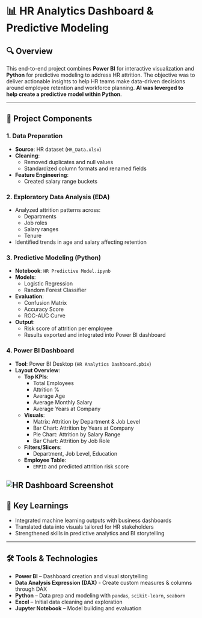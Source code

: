 # 📊 HR Analytics Dashboard & Predictive Modeling

## 🔍 Overview

This end-to-end project combines **Power BI** for interactive visualization and **Python** for predictive modeling to address HR attrition. The objective was to deliver actionable insights to help HR teams make data-driven decisions around employee retention and workforce planning. **AI was leverged to help create a predictive model within Python**.

---

## 🧱 Project Components

### 1. Data Preparation

- **Source**: HR dataset (`HR_Data.xlsx`)
- **Cleaning**:
  - Removed duplicates and null values
  - Standardized column formats and renamed fields
- **Feature Engineering**:
  - Created salary range buckets

### 2. Exploratory Data Analysis (EDA)

- Analyzed attrition patterns across:
  - Departments
  - Job roles
  - Salary ranges
  - Tenure
- Identified trends in age and salary affecting retention

### 3. Predictive Modeling (Python)

- **Notebook**: `HR Predictive Model.ipynb`
- **Models**:
  - Logistic Regression
  - Random Forest Classifier
- **Evaluation**:
  - Confusion Matrix
  - Accuracy Score
  - ROC-AUC Curve
- **Output**:
  - Risk score of attrition per employee
  - Results exported and integrated into Power BI dashboard

### 4. Power BI Dashboard

- **Tool**: Power BI Desktop (`HR Analytics Dashboard.pbix`)
- **Layout Overview**:
  - **Top KPIs**:
    - Total Employees
    - Attrition %
    - Average Age
    - Average Monthly Salary
    - Average Years at Company
  - **Visuals**:
    - Matrix: Attrition by Department & Job Level
    - Bar Chart: Attrition by Years at Company
    - Pie Chart: Attrition by Salary Range
    - Bar Chart: Attrition by Job Role
  - **Filters/Slicers**:
    - Department, Job Level, Education
  - **Employee Table**:
    - `EMPID` and predicted attrition risk score
  
    
![HR Dashboard Screenshot](https://github.com/user-attachments/assets/144de9da-7921-4163-bef0-6d41518c6238)
---

## 🧠 Key Learnings

- Integrated machine learning outputs with business dashboards
- Translated data into visuals tailored for HR stakeholders
- Strengthened skills in predictive analytics and BI storytelling

---

## 🛠 Tools & Technologies

- **Power BI** – Dashboard creation and visual storytelling
- **Data Analysis Expression (DAX)** - Create custom measures & columns through DAX
- **Python** – Data prep and modeling with `pandas`, `scikit-learn`, `seaborn`
- **Excel** – Initial data cleaning and exploration
- **Jupyter Notebook** – Model building and evaluation
